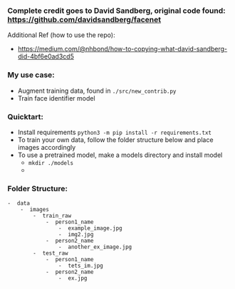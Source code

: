 ### Complete credit goes to David Sandberg, original code found: https://github.com/davidsandberg/facenet

Additional Ref (how to use the repo):
-  https://medium.com/@nhbond/how-to-copying-what-david-sandberg-did-4bf6e0ad3cd5 

### My use case:
-  Augment training data, found in `./src/new_contrib.py`
-  Train face identifier model

### Quicktart:
-  Install requirements `python3 -m pip install -r requirements.txt`
-  To train your own data, follow the folder structure below and place images
accordingly
-  To use a pretrained model, make a models directory and install model
    -  `mkdir ./models`
    -  

### Folder Structure:
```
-  data
    -  images
        -  train_raw
            -  person1_name
                -  example_image.jpg
                -  img2.jpg
            -  person2_name
                -  another_ex_image.jpg
        -  test_raw
            -  person1_name
                -  tets_im.jpg
            -  person2_name
                -  ex.jpg
```